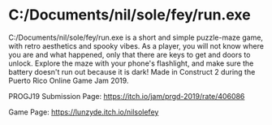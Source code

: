 # C:/Documents/nil/sole/fey/run.exe
C:/Documents/nil/sole/fey/run.exe is a short and simple puzzle-maze game, with retro aesthetics and spooky vibes. As a player, you will not know where you are and what happened, only that there are keys to get and doors to unlock. Explore the maze with your phone's flashlight, and make sure the battery doesn't run out because it is dark! Made in Construct 2 during the Puerto Rico Online Game Jam 2019.

PROGJ19 Submission Page: https://itch.io/jam/prgd-2019/rate/406086

Game Page: https://lunzyde.itch.io/nilsolefey
